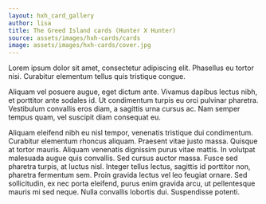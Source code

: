 ```yaml
---
layout: hxh_card_gallery
author: lisa
title: The Greed Island cards (Hunter X Hunter)
source: assets/images/hxh-cards/cards
image: assets/images/hxh-cards/cover.jpg
---
```

Lorem ipsum dolor sit amet, consectetur adipiscing elit. Phasellus eu tortor nisi. Curabitur elementum tellus quis tristique congue. 

Aliquam vel posuere augue, eget dictum ante. Vivamus dapibus lectus nibh, et porttitor ante sodales id. Ut condimentum turpis eu orci pulvinar pharetra. Vestibulum convallis eros diam, a sagittis urna cursus ac. Nam semper tempus quam, vel suscipit diam consequat eu.

Aliquam eleifend nibh eu nisl tempor, venenatis tristique dui condimentum. Curabitur elementum rhoncus aliquam. Praesent vitae justo massa. Quisque at tortor mauris. Aliquam venenatis dignissim purus vitae mattis. In volutpat malesuada augue quis convallis. Sed cursus auctor massa. Fusce sed pharetra turpis, at luctus nisl. Integer tellus lectus, sagittis id porttitor non, pharetra fermentum sem. Proin gravida lectus vel leo feugiat ornare. Sed sollicitudin, ex nec porta eleifend, purus enim gravida arcu, ut pellentesque mauris mi sed neque. Nulla convallis lobortis dui. Suspendisse potenti.

